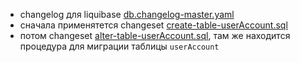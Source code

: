* changelog для liquibase [db.changelog-master.yaml](landscape/src/main/resources/db/changelog/db.changelog-master.yaml)
* сначала применятется changeset [create-table-userAccount.sql](landscape/src/main/resources/db/create-table-userAccount.sql)
* потом changeset [alter-table-userAccount.sql](landscape/src/main/resources/db/alter-table-userAccount.sql), там же находится процедура для миграции таблицы `userAccount`